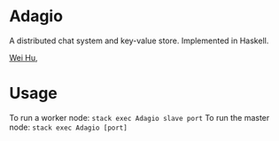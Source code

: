 # Adagio

A distributed chat system and key-value store.
Implemented in Haskell.

[Wei Hu](mailto:weihu816@gmail.com),

# Usage
To run a worker node: `stack exec Adagio slave port`
To run the master node: `stack exec Adagio [port]`

